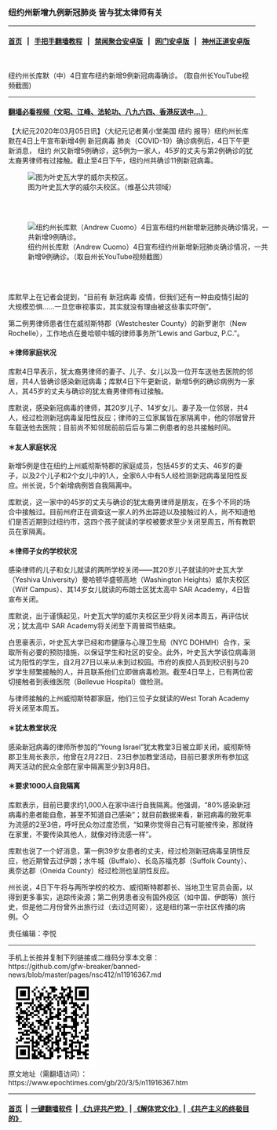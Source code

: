 ### 纽约州新增九例新冠肺炎 皆与犹太律师有关
------------------------

#### [首页](https://github.com/gfw-breaker/banned-news/blob/master/README.md) &nbsp;&nbsp;|&nbsp;&nbsp; [手把手翻墙教程](https://github.com/gfw-breaker/guides/wiki) &nbsp;&nbsp;|&nbsp;&nbsp; [禁闻聚合安卓版](https://github.com/gfw-breaker/bn-android) &nbsp;&nbsp;|&nbsp;&nbsp; [网门安卓版](https://github.com/oGate2/oGate) &nbsp;&nbsp;|&nbsp;&nbsp; [神州正道安卓版](https://github.com/SzzdOgate/update) 



<div><img alt="" class="aligncenter wp-post-image" src="https://i.epochtimes.com/assets/uploads/2020/03/cb90e76cc3b8a7cec836e57bcf078f29-600x400.jpg"/>
<div class="red16 caption">
 <p>
  纽约州长库默（中）4日宣布纽约新增9例新冠病毒确诊。 (取自州长YouTube视频截图)
 </p>
</div>
</div><hr/>

#### [翻墙必看视频（文昭、江峰、法轮功、八九六四、香港反送中...）](https://github.com/gfw-breaker/banned-news/blob/master/pages/link3.md)

<div><p>
 【大纪元2020年03月05日讯】（大纪元记者黄小堂美国
 <ok href="https://www.epochtimes.com/gb/tag/%E7%BA%BD%E7%BA%A6.html">
  纽约
 </ok>
 报导）纽约州长库默在4日上午宣布新增4例
 <ok href="https://www.epochtimes.com/gb/tag/%E6%96%B0%E5%86%A0%E7%97%85%E6%AF%92.html">
  新冠病毒
 </ok>
 肺炎（COVID-19）确诊病例后，4日下午更新消息，
 <ok href="https://www.epochtimes.com/gb/tag/%E7%BA%BD%E7%BA%A6.html">
  纽约
 </ok>
 州又新增5例确诊，这5例为一家人，45岁的丈夫与第2例确诊的犹太裔男律师有过接触。截止至4日下午，纽约州共确诊11例新冠病毒。
</p>
<figure class="wp-caption aligncenter" id="11916371" style="width: 500px">
 <img alt="图为叶史瓦大学的威尔夫校区。" src="http://i.epochtimes.com/assets/uploads/2020/03/8fd425db1b4776a651c8b0ad0d09387e-450x293.jpg"/>
 <br/><figcaption class="wp-caption-text">
  图为叶史瓦大学的威尔夫校区。（维基公共领域）
 </figcaption><br/>
</figure><br/>
<figure class="wp-caption aligncenter" id="11916369" style="width: 500px">
 <img alt="纽约州长库默（Andrew Cuomo）4日宣布纽约州新增新冠肺炎确诊情况，一共新增9例确诊。" src="http://i.epochtimes.com/assets/uploads/2020/03/20af008a583687f6999e006b5ac419eb-450x251.jpg"/>
 <br/><figcaption class="wp-caption-text">
  纽约州长库默（Andrew Cuomo）4日宣布纽约州新增新冠肺炎确诊情况，一共新增9例确诊。（取自州长YouTube视频截图）
 </figcaption><br/>
</figure><br/>
<p>
 库默早上在记者会提到，“目前有
 <ok href="https://www.epochtimes.com/gb/tag/%E6%96%B0%E5%86%A0%E7%97%85%E6%AF%92.html">
  新冠病毒
 </ok>
 疫情，但我们还有一种由疫情引起的大规模恐惧……一旦您审视事实，其实就没有理由被这些事实吓倒”。
</p>
<p>
 第二例男律师患者住在威彻斯特郡（Westchester County）的新罗谢尔（New Rochelle），工作地点在曼哈顿中城的律师事务所“Lewis and Garbuz, P.C.”。
</p>
<h4>
 ＊律师家庭状况
</h4>
<p>
 库默4日早表示，犹太裔男律师的妻子、儿子、女儿以及一位开车送他去医院的邻居，共4人皆确诊感染新冠病毒；库默4日下午更新说，新增5例的确诊病例为一家人，其45岁的丈夫与确诊的犹太裔男律师有过接触。
</p>
<p>
 库默说，感染新冠病毒的律师，其20岁儿子、14岁女儿、妻子及一位邻居，共4人，经过检测新冠病毒呈阳性反应；律师的三位家属皆在家隔离中，他的邻居曾开车载送他去医院；目前尚不知邻居前前后后与第二例患者的总共接触时间。
</p>
<h4>
 ＊友人家庭状况
</h4>
<p>
 新增5例是住在纽约上州威彻斯特郡的家庭成员，包括45岁的丈夫、46岁的妻子，以及2个儿子和2个女儿中的1人，全家6人中有5人经检测新冠病毒呈阳性反应。州长说，5个新增病例皆自我隔离中。
</p>
<p>
 库默说，这一家中的45岁的丈夫与确诊的犹太裔男律师是朋友，在多个不同的场合中接触过。目前州府正在调查这一家人的外出踪迹以及接触过的人，尚不知道他们是否近期到过纽约市，这四个孩子就读的学校被要求至少关闭至周五，所有教职员在家隔离。
</p>
<h4>
 ＊律师子女的学校状况
</h4>
<p>
 感染律师的儿子和女儿就读的两所学校关闭——其20岁儿子就读的叶史瓦大学（Yeshiva University）曼哈顿华盛顿高地（Washington Heights）威尔夫校区（Wilf Campus）、其14岁女儿就读的布朗士区犹太高中 SAR Academy，4日皆宣布关闭。
</p>
<p>
 库默说，出于谨慎起见，叶史瓦大学的威尔夫校区至少将关闭本周五，再评估状况；犹太高中 SAR Academy将关闭至下周普珥节结束。
</p>
<p>
 白思豪表示，叶史瓦大学已经和市健康与心理卫生局（NYC DOHMH）合作，采取所有必要的预防措施，以保证学生和社区的安全。此外，叶史瓦大学该位病毒测试为阳性的学生，自2月27日以来从未到过校园。市府的疾控人员到校识别与20岁学生频繁接触的人，并且联系他们立即做病毒检测。截至4日早上，已有两位密切接触者到表维医院（Bellevue Hospital）做检测。
</p>
<p>
 与律师接触的上州威彻斯特郡家庭，他们三位子女就读的West Torah Academy将关闭至本周五。
</p>
<h4>
 ＊犹太教堂状况
</h4>
<p>
 感染新冠病毒的律师所参加的“Young Israel”犹太教堂3日被立即关闭，威彻斯特郡卫生局长表示，他曾在2月22日、23日参加教堂活动，目前已要求所有参加这两天活动的民众全部在家中隔离至少到3月8日。
</p>
<h4>
 ＊要求1000人自我隔离
</h4>
<p>
 库默表示，目前已要求约1,000人在家中进行自我隔离。他强调，“80%感染新冠病毒的患者能自愈，甚至不知道自己感染”；就目前数据来看，新冠病毒的致死率为流感的2至3倍，呼吁民众勿过度恐慌，“如果你觉得自己有可能被传染，那就待在家里，不要传染其他人，就像对待流感一样”。
</p>
<p>
 库默也说了一个好消息，第一例39岁女患者的丈夫，经过检测新冠病毒呈阴性反应，他近期曾去过伊朗；水牛城（Buffalo）、长岛苏福克郡（Suffolk County）、奥奈达郡（Oneida County）经过检测也呈阴性反应。
</p>
<p>
 州长说，4日下午将与两所学校的校方、威彻斯特郡郡长、当地卫生官员会面，以得到更多事实，追踪传染源；第二例男患者没有国外疫区（如中国、伊朗等）旅行史，但是他二月份曾外出旅行过（去过迈阿密），这是纽约第一宗社区传播的病例。◇
</p>
<p>
 责任编辑：李悦
</p>
</div>
<hr/>
手机上长按并复制下列链接或二维码分享本文章：<br/>
https://github.com/gfw-breaker/banned-news/blob/master/pages/nsc412/n11916367.md <br/>
<a href='https://github.com/gfw-breaker/banned-news/blob/master/pages/nsc412/n11916367.md'><img src='https://github.com/gfw-breaker/banned-news/blob/master/pages/nsc412/n11916367.md.png'/></a> <br/>
原文地址（需翻墙访问）：https://www.epochtimes.com/gb/20/3/5/n11916367.htm


------------------------
#### [首页](https://github.com/gfw-breaker/banned-news/blob/master/README.md) &nbsp;|&nbsp; [一键翻墙软件](https://github.com/gfw-breaker/nogfw/blob/master/README.md) &nbsp;| [《九评共产党》](https://github.com/gfw-breaker/9ping.md/blob/master/README.md#九评之一评共产党是什么) | [《解体党文化》](https://github.com/gfw-breaker/jtdwh.md/blob/master/README.md) | [《共产主义的终极目的》](https://github.com/gfw-breaker/gczydzjmd.md/blob/master/README.md)


<img src='http://gfw-breaker.win/banned-news/pages/nsc412/n11916367.md' width='0px' height='0px'/>